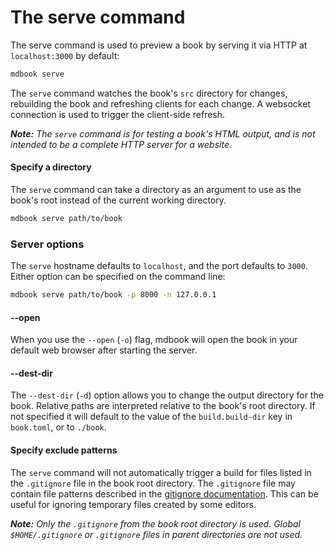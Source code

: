 # The serve command

The serve command is used to preview a book by serving it via HTTP at
`localhost:3000` by default: 

```bash
mdbook serve
```

The `serve` command  watches the book's `src` directory for
changes, rebuilding the book and refreshing clients for each change. A websocket
connection is used to trigger the client-side refresh.

***Note:*** *The `serve` command is for testing a book's HTML output, and is not
intended to be a complete HTTP server for a website.*

#### Specify a directory

The `serve` command can take a directory as an argument to use as the book's
root instead of the current working directory.

```bash
mdbook serve path/to/book
```

### Server options

The `serve` hostname defaults to `localhost`, and the port defaults to `3000`. Either option can be specified on the command line:

```bash
mdbook serve path/to/book -p 8000 -n 127.0.0.1 
```

#### --open

When you use the `--open` (`-o`) flag, mdbook will open the book in your
default web browser after starting the server.

#### --dest-dir

The `--dest-dir` (`-d`) option allows you to change the output directory for the
book. Relative paths are interpreted relative to the book's root directory. If
not specified it will default to the value of the `build.build-dir` key in
`book.toml`, or to `./book`.

#### Specify exclude patterns

The `serve` command will not automatically trigger a build for files listed in
the `.gitignore` file in the book root directory. The `.gitignore` file may
contain file patterns described in the [gitignore
documentation](https://git-scm.com/docs/gitignore). This can be useful for
ignoring temporary files created by some editors.

***Note:*** *Only the `.gitignore` from the book root directory is used. Global
`$HOME/.gitignore` or `.gitignore` files in parent directories are not used.*
